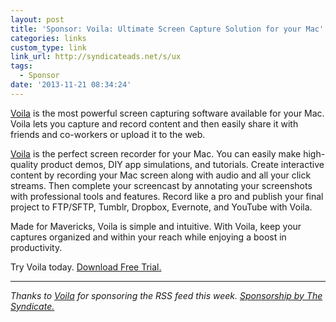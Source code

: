 ```yaml
---
layout: post
title: 'Sponsor: Voila: Ultimate Screen Capture Solution for your Mac'
categories: links
custom_type: link
link_url: http://syndicateads.net/s/ux
tags:
  - Sponsor
date: '2013-11-21 08:34:24'
---
```

[Voila](http://syndicateads.net/s/ux) is the most powerful screen capturing software available for your Mac. Voila lets you capture and record content and then easily share it with friends and co-workers or upload it to the web.

[Voila](http://syndicateads.net/s/ux) is the perfect screen recorder for your Mac. You can easily make high-quality product demos, DIY app simulations, and tutorials. Create interactive content by recording your Mac screen along with audio and all your click streams. Then complete your screencast by annotating your screenshots with professional tools and features. Record like a pro and publish your final project to FTP/SFTP, Tumblr, Dropbox, Evernote, and YouTube with Voila.

Made for Mavericks, Voila is simple and intuitive. With Voila, keep your captures organized and within your reach while enjoying a boost in productivity.

Try Voila today. [Download Free Trial.](http://syndicateads.net/s/ux)

---
*Thanks to [Voila](http://syndicateads.net/s/ux) for sponsoring the RSS feed this week. [Sponsorship by The Syndicate.](http://syndicateads.net/)*
